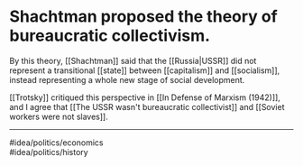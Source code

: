 # Shachtman proposed the theory of bureaucratic collectivism.
By this theory, [[Shachtman]] said that the [[Russia|USSR]] did not represent a transitional [[state]] between [[capitalism]] and [[socialism]], instead representing a whole new stage of social development. 

[[Trotsky]] critiqued this perspective in [[In Defense of Marxism (1942)]], and I agree that [[The USSR wasn't bureaucratic collectivist]] and [[Soviet workers were not slaves]]. 

---
#idea/politics/economics  
#idea/politics/history 